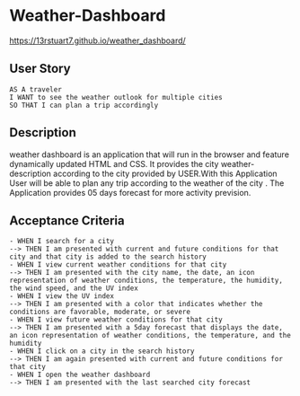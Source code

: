 # Weather-Dashboard

https://13rstuart7.github.io/weather_dashboard/

## User Story
```
AS A traveler
I WANT to see the weather outlook for multiple cities
SO THAT I can plan a trip accordingly
```

## Description
weather dashboard is an application that will run in the browser and feature dynamically updated HTML and CSS.
It provides the city  weather- description  according to the city provided by USER.With this Application User will be able to plan 
any trip according to the weather of the city . The Application provides 05 days forecast for more activity prevision.

## Acceptance Criteria
```
- WHEN I search for a city
--> THEN I am presented with current and future conditions for that city and that city is added to the search history
- WHEN I view current weather conditions for that city
--> THEN I am presented with the city name, the date, an icon representation of weather conditions, the temperature, the humidity, the wind speed, and the UV index
- WHEN I view the UV index
--> THEN I am presented with a color that indicates whether the conditions are favorable, moderate, or severe
- WHEN I view future weather conditions for that city
--> THEN I am presented with a 5day forecast that displays the date, an icon representation of weather conditions, the temperature, and the humidity
- WHEN I click on a city in the search history
--> THEN I am again presented with current and future conditions for that city
- WHEN I open the weather dashboard
--> THEN I am presented with the last searched city forecast
```
